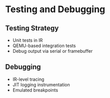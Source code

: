 # Testing and Debugging

## Testing Strategy
- Unit tests in IR
- QEMU-based integration tests
- Debug output via serial or framebuffer

## Debugging
- IR-level tracing
- JIT logging instrumentation
- Emulated breakpoints
